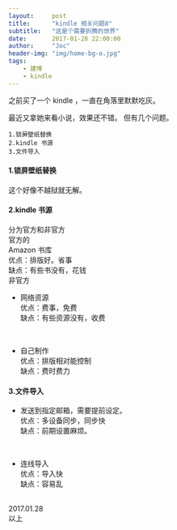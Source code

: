 ```yaml
---
layout:     post
title:      "kindle 相关问题8"
subtitle:   "这是个需要折腾的世界"
date:       2017-01-28 22:00:00
author:     "Joc"
header-img: "img/home-bg-o.jpg"
tags:
    - 建博
    - kindle
---
```


之前买了一个 kindle ，一直在角落里默默吃灰。

最近又拿她来看小说，效果还不错。
但有几个问题。

```
1.锁屏壁纸替换
2.kindle 书源
3.文件导入
```

#### 1.锁屏壁纸替换

这个好像不越狱就无解。

#### 2.kindle 书源

分为官方和非官方
<br>官方的
<br>Amazon 书库
<br>优点：排版好。省事
<br>缺点：有些书没有，花钱
<br>非官方
<br>

- 网络资源
<br>优点：费事，免费
<br>缺点：有些资源没有，收费
<br>

- 自己制作
<br>优点：排版相对能控制
<br>缺点：费时费力

#### 3.文件导入

- 发送到指定邮箱，需要提前设定。
<br>优点：多设备同步，同步快
<br>缺点：前期设置麻烦。
<br>

- 连线导入
<br>优点：导入快
<br>缺点：容易乱

<br>2017.01.28
<br>以上




